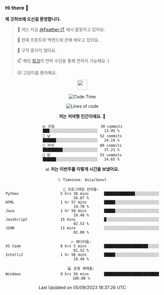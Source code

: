 ### Hi there 👋

**제 깃허브에 오신걸 환영합니다.**
 > 🔭 저는 지금 [@Feather-IT](https://www.github.com/Feather-IT) 에서 활동하고 있어요.
> 
 >  🌱 현재 프론트와 백엔드에 관해 배우고 있어요.
> 
 >  🚫 구직 중이지 않아요.
> 
 > 📫 해당 [링크](https://litt.ly/wh3nilvyou)의 연락 수단을 통해 연락이 가능해요 :)
>
 > 🐱 고양이를 좋아해요.

<div align="center"> 
 <a href="https://litt.ly/wh3nilvyou">
    <img src="https://github.githubassets.com/images/mona-loading-default.gif" width="32" />
 </a>

<!--START_SECTION:waka-->
![Code Time](http://img.shields.io/badge/Code%20Time-41%20hrs%2042%20mins-blue)

![Lines of code](https://img.shields.io/badge/%EC%A0%80%EB%8A%94%20%EC%97%AC%ED%83%9C%EA%B9%8C%EC%A7%80%20-307.7%20thousand%20%EC%A4%84%EC%9D%98%20%EC%BD%94%EB%93%9C%EB%A5%BC%20%EC%9E%91%EC%84%B1%ED%96%88%EC%96%B4%EC%9A%94.-blue)

**저는 저녁형 인간이에요. 🦉** 

```text
🌞 아침                     30 commits          ███░░░░░░░░░░░░░░░░░░░░░░   13.95 % 
🌆 낮　                     52 commits          ██████░░░░░░░░░░░░░░░░░░░   24.19 % 
🌃 저녁                     80 commits          █████████░░░░░░░░░░░░░░░░   37.21 % 
🌙 밤　                     53 commits          ██████░░░░░░░░░░░░░░░░░░░   24.65 % 
```


📊 **저는 이번주를 이렇게 시간을 보냈어요.** 

```text
🕑︎ Timezone: Asia/Seoul

💬 프로그래밍 언어들: 
Python                   5 hrs 38 mins       ██████████████░░░░░░░░░░░   56.87 % 
HTML                     1 hr 57 mins        █████░░░░░░░░░░░░░░░░░░░░   19.78 % 
Java                     1 hr 50 mins        █████░░░░░░░░░░░░░░░░░░░░   18.48 % 
JavaScript               15 mins             █░░░░░░░░░░░░░░░░░░░░░░░░   02.53 % 
JSON                     11 mins             ░░░░░░░░░░░░░░░░░░░░░░░░░   02.00 % 

🔥 에디터들: 
VS Code                  8 hrs 5 mins        ████████████████████░░░░░   81.52 % 
IntelliJ                 1 hr 50 mins        █████░░░░░░░░░░░░░░░░░░░░   18.48 % 

💻 운영 체제들: 
Windows                  9 hrs 56 mins       █████████████████████████   100.00 % 
```


 Last Updated on 05/09/2023 18:37:26 UTC
<!--END_SECTION:waka-->
</div>

